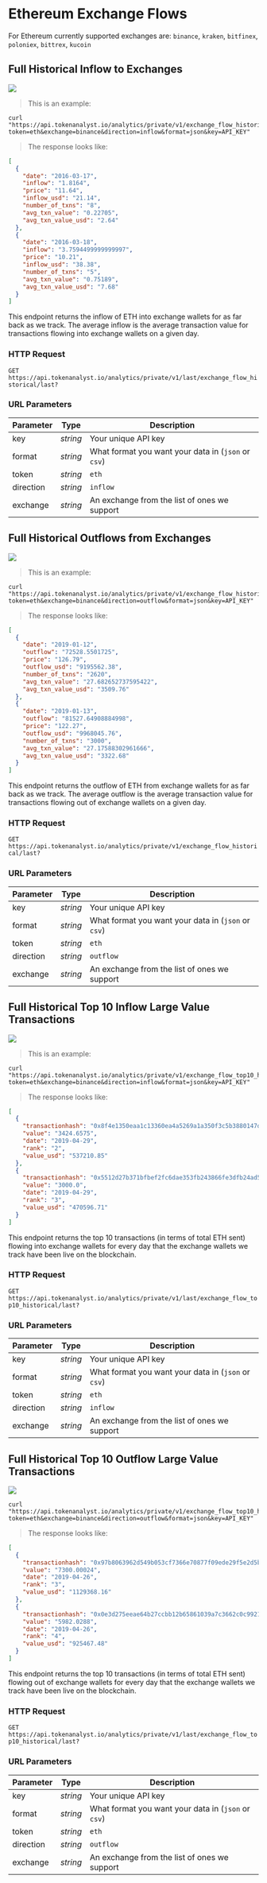 # Ethereum Exchange Flows

For Ethereum currently supported exchanges are: `binance`, `kraken`, `bitfinex`, `poloniex`, `bittrex`, `kucoin`

## Full Historical Inflow to Exchanges

<img src="https://img.shields.io/badge/Tier-Professional-black.svg"/>

> This is an example:

```shell
curl "https://api.tokenanalyst.io/analytics/private/v1/exchange_flow_historical/last?token=eth&exchange=binance&direction=inflow&format=json&key=API_KEY"
```

> The response looks like:

```json
[
  {
    "date": "2016-03-17",
    "inflow": "1.8164",
    "price": "11.64",
    "inflow_usd": "21.14",
    "number_of_txns": "8",
    "avg_txn_value": "0.22705",
    "avg_txn_value_usd": "2.64"
  },
  {
    "date": "2016-03-18",
    "inflow": "3.7594499999999997",
    "price": "10.21",
    "inflow_usd": "38.38",
    "number_of_txns": "5",
    "avg_txn_value": "0.75189",
    "avg_txn_value_usd": "7.68"
  }
]
```

This endpoint returns the inflow of ETH into exchange wallets for as far back as we track. The average inflow is the average transaction value for transactions flowing into exchange wallets on a given day.

### HTTP Request

`GET https://api.tokenanalyst.io/analytics/private/v1/last/exchange_flow_historical/last?`

### URL Parameters

| Parameter | Type     | Description                                         |
| --------- | -------- | --------------------------------------------------- |
| key       | _string_ | Your unique API key                                 |
| format    | _string_ | What format you want your data in (`json` or `csv`) |
| token     | _string_ | `eth`                                               |
| direction | _string_ | `inflow`                                            |
| exchange  | _string_ | An exchange from the list of ones we support        |

## Full Historical Outflows from Exchanges

<img src="https://img.shields.io/badge/Tier-Professional-black.svg"/>

> This is an example:

```shell
curl "https://api.tokenanalyst.io/analytics/private/v1/exchange_flow_historical/last?token=eth&exchange=binance&direction=outflow&format=json&key=API_KEY"
```

> The response looks like:

```json
[
  {
    "date": "2019-01-12",
    "outflow": "72528.5501725",
    "price": "126.79",
    "outflow_usd": "9195562.38",
    "number_of_txns": "2620",
    "avg_txn_value": "27.682652737595422",
    "avg_txn_value_usd": "3509.76"
  },
  {
    "date": "2019-01-13",
    "outflow": "81527.64908884998",
    "price": "122.27",
    "outflow_usd": "9968045.76",
    "number_of_txns": "3000",
    "avg_txn_value": "27.17588302961666",
    "avg_txn_value_usd": "3322.68"
  }
]
```

This endpoint returns the outflow of ETH from exchange wallets for as far back as we track. The average outflow is the average transaction value for transactions flowing out of exchange wallets on a given day.

### HTTP Request

`GET https://api.tokenanalyst.io/analytics/private/v1/exchange_flow_historical/last?`

### URL Parameters

| Parameter | Type     | Description                                         |
| --------- | -------- | --------------------------------------------------- |
| key       | _string_ | Your unique API key                                 |
| format    | _string_ | What format you want your data in (`json` or `csv`) |
| token     | _string_ | `eth`                                               |
| direction | _string_ | `outflow`                                           |
| exchange  | _string_ | An exchange from the list of ones we support        |

## Full Historical Top 10 Inflow Large Value Transactions

<img src="https://img.shields.io/badge/Tier-Professional-black.svg"/>

> This is an example:

```shell
curl "https://api.tokenanalyst.io/analytics/private/v1/exchange_flow_top10_historical/last?token=eth&exchange=binance&direction=inflow&format=json&key=API_KEY"
```

> The response looks like:

```json
[
  {
    "transactionhash": "0x8f4e1350eaa1c13360ea4a5269a1a350f3c5b3880147d0aa32ec34a12fc30923",
    "value": "3424.6575",
    "date": "2019-04-29",
    "rank": "2",
    "value_usd": "537210.85"
  },
  {
    "transactionhash": "0x5512d27b371bfbef2fc6dae353fb243866fe3dfb24ad546d6b6eebb4159fb7c2",
    "value": "3000.0",
    "date": "2019-04-29",
    "rank": "3",
    "value_usd": "470596.71"
  }
]
```

This endpoint returns the top 10 transactions (in terms of total ETH sent) flowing into exchange wallets for every day that the exchange wallets we track have been live on the blockchain.

### HTTP Request

`GET https://api.tokenanalyst.io/analytics/private/v1/last/exchange_flow_top10_historical/last?`

### URL Parameters

| Parameter | Type     | Description                                         |
| --------- | -------- | --------------------------------------------------- |
| key       | _string_ | Your unique API key                                 |
| format    | _string_ | What format you want your data in (`json` or `csv`) |
| token     | _string_ | `eth`                                               |
| direction | _string_ | `inflow`                                            |
| exchange  | _string_ | An exchange from the list of ones we support        |

## Full Historical Top 10 Outflow Large Value Transactions

<img src="https://img.shields.io/badge/Tier-Professional-black.svg"/>

```shell
curl "https://api.tokenanalyst.io/analytics/private/v1/exchange_flow_top10_historical/last?token=eth&exchange=binance&direction=outflow&format=json&key=API_KEY"
```

> The response looks like:

```json
[
  {
    "transactionhash": "0x97b8063962d549b053cf7366e70877f09ede29f5e2d5bd9837e5a9ea8089bb46",
    "value": "7300.00024",
    "date": "2019-04-26",
    "rank": "3",
    "value_usd": "1129368.16"
  },
  {
    "transactionhash": "0x0e3d275eeae64b27ccbb12b65861039a7c3662c0c99212f88b9927c41b37bbae",
    "value": "5982.0288",
    "date": "2019-04-26",
    "rank": "4",
    "value_usd": "925467.48"
  }
]
```

This endpoint returns the top 10 transactions (in terms of total ETH sent) flowing out of exchange wallets for every day that the exchange wallets we track have been live on the blockchain.

### HTTP Request

`GET https://api.tokenanalyst.io/analytics/private/v1/last/exchange_flow_top10_historical/last?`

### URL Parameters

| Parameter | Type     | Description                                         |
| --------- | -------- | --------------------------------------------------- |
| key       | _string_ | Your unique API key                                 |
| format    | _string_ | What format you want your data in (`json` or `csv`) |
| token     | _string_ | `eth`                                               |
| direction | _string_ | `outflow`                                           |
| exchange  | _string_ | An exchange from the list of ones we support        |
